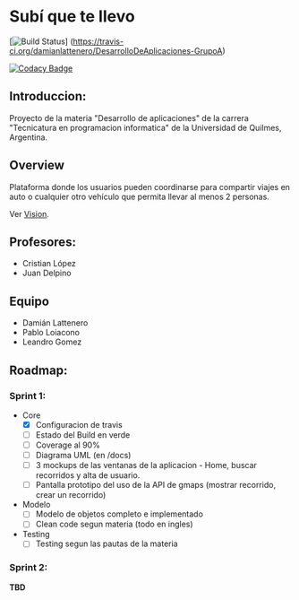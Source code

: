 # Subí que te llevo

[![Build Status](https://travis-ci.org/damianlattenero/DesarrolloDeAplicaciones-GrupoA.svg?branch=master)] (https://travis-ci.org/damianlattenero/DesarrolloDeAplicaciones-GrupoA)

[![Codacy Badge](https://api.codacy.com/project/badge/grade/27d574b778674b15bfba799b9bcea667)](https://www.codacy.com/app/leandro-gz73/DesarrolloDeAplicaciones-GrupoA)

## Introduccion:

Proyecto de la materia "Desarrollo de aplicaciones" de la carrera "Tecnicatura en programacion informatica" de la Universidad de Quilmes, Argentina.


## Overview

Plataforma donde los usuarios pueden coordinarse para compartir viajes en auto o cualquier otro vehículo que permita llevar al menos 2 personas.

Ver [Vision](./docs/document_vision.pdf).

## Profesores:

* Cristian López
* Juan Delpino

## Equipo

+ Damián Lattenero
+ Pablo Loiacono
+ Leandro Gomez

## Roadmap:

### Sprint 1:

* Core
    * [x] Configuracion de travis
    * [ ] Estado del Build en verde
    * [ ] Coverage al 90%
    * [ ] Diagrama UML (en <Proyecto>/docs)
    * [ ] 3 mockups de las ventanas de la aplicacion - Home, buscar recorridos y alta de usuario.
    * [ ] Pantalla prototipo del uso de la API de gmaps (mostrar recorrido, crear un recorrido)
* Modelo
    * [ ] Modelo de objetos completo e implementado
    * [ ] Clean code segun materia (todo en ingles)
* Testing
    * [ ] Testing segun las pautas de la materia

### Sprint 2:

__TBD__

